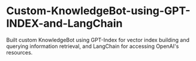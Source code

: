 # Custom-KnowledgeBot-using-GPT-INDEX-and-LangChain
Built custom KnowledgeBot using GPT-Index for vector index building and querying information retrieval, and LangChain for accessing OpenAI's resources.
